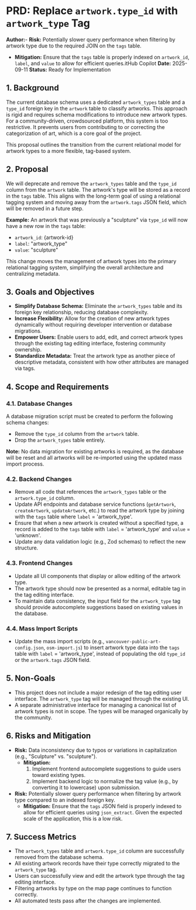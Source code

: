 # PRD: Replace `artwork.type_id` with `artwork_type` Tag

**Author:**- **Risk:** Potentially slower query performance when filtering by artwork type due to the required JOIN on the `tags` table.

- **Mitigation:** Ensure that the `tags` table is properly indexed on `artwork_id`, `label`, and `value` to allow for efficient queries.itHub Copilot **Date:** 2025-09-11 **Status:** Ready for Implementation

## 1. Background

The current database schema uses a dedicated `artwork_types` table and a `type_id` foreign key in the `artwork` table to classify artworks. This approach is rigid and requires schema modifications to introduce new artwork types. For a community-driven, crowdsourced platform, this system is too restrictive. It prevents users from contributing to or correcting the categorization of art, which is a core goal of the project.

This proposal outlines the transition from the current relational model for artwork types to a more flexible, tag-based system.

## 2. Proposal

We will deprecate and remove the `artwork_types` table and the `type_id` column from the `artwork` table. The artwork's type will be stored as a record in the `tags` table. This aligns with the long-term goal of using a relational tagging system and moving away from the `artwork.tags` JSON field, which will be removed in a future step.

**Example:** An artwork that was previously a "sculpture" via `type_id` will now have a new row in the `tags` table:

- `artwork_id`: {artwork-id}
- `label`: "artwork_type"
- `value`: "sculpture"

This change moves the management of artwork types into the primary relational tagging system, simplifying the overall architecture and centralizing metadata.

## 3. Goals and Objectives

- **Simplify Database Schema:** Eliminate the `artwork_types` table and its foreign key relationship, reducing database complexity.
- **Increase Flexibility:** Allow for the creation of new artwork types dynamically without requiring developer intervention or database migrations.
- **Empower Users:** Enable users to add, edit, and correct artwork types through the existing tag editing interface, fostering community ownership.
- **Standardize Metadata:** Treat the artwork type as another piece of descriptive metadata, consistent with how other attributes are managed via tags.

## 4. Scope and Requirements

### 4.1. Database Changes

A database migration script must be created to perform the following schema changes:

- Remove the `type_id` column from the `artwork` table.
- Drop the `artwork_types` table entirely.

**Note:** No data migration for existing artworks is required, as the database will be reset and all artworks will be re-imported using the updated mass import process.

### 4.2. Backend Changes

- Remove all code that references the `artwork_types` table or the `artwork.type_id` column.
- Update API endpoints and database service functions (`getArtwork`, `createArtwork`, `updateArtwork`, etc.) to read the artwork type by joining with the `tags` table where `label` = 'artwork_type'.
- Ensure that when a new artwork is created without a specified type, a record is added to the `tags` table with `label` = 'artwork_type' and `value` = 'unknown'.
- Update any data validation logic (e.g., Zod schemas) to reflect the new structure.

### 4.3. Frontend Changes

- Update all UI components that display or allow editing of the artwork type.
- The artwork type should now be presented as a normal, editable tag in the tag editing interface.
- To maintain data consistency, the input field for the `artwork_type` tag should provide autocomplete suggestions based on existing values in the database.

### 4.4. Mass Import Scripts

- Update the mass import scripts (e.g., `vancouver-public-art-config.json`, `osm-import.js`) to insert artwork type data into the `tags` table with `label` = 'artwork_type', instead of populating the old `type_id` or the `artwork.tags` JSON field.

## 5. Non-Goals

- This project does not include a major redesign of the tag editing user interface. The `artwork_type` tag will be managed through the existing UI.
- A separate administrative interface for managing a canonical list of artwork types is not in scope. The types will be managed organically by the community.

## 6. Risks and Mitigation

- **Risk:** Data inconsistency due to typos or variations in capitalization (e.g., "Sculpture" vs. "sculpture").
  - **Mitigation:**
    1. Implement frontend autocomplete suggestions to guide users toward existing types.
    2. Implement backend logic to normalize the tag value (e.g., by converting it to lowercase) upon submission.
- **Risk:** Potentially slower query performance when filtering by artwork type compared to an indexed foreign key.
  - **Mitigation:** Ensure that the `tags` JSON field is properly indexed to allow for efficient queries using `json_extract`. Given the expected scale of the application, this is a low risk.

## 7. Success Metrics

- The `artwork_types` table and `artwork.type_id` column are successfully removed from the database schema.
- All existing artwork records have their type correctly migrated to the `artwork_type` tag.
- Users can successfully view and edit the artwork type through the tag editing interface.
- Filtering artworks by type on the map page continues to function correctly.
- All automated tests pass after the changes are implemented.
